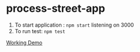 # process-street-app

1. To start application : `npm start` listening on 3000
2. To run test: `npm test`


[Working Demo](http://www.semihgk.com/process-street)
